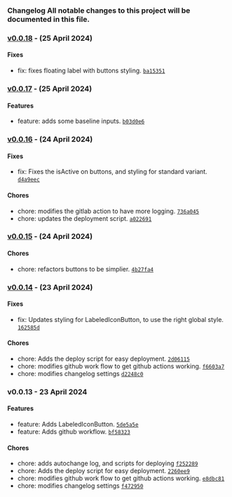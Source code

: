 ### Changelog All notable changes to this project will be documented in this file.

### [v0.0.18](https://github.com/JonnyDeates/koi-pool/compare/v0.0.17...v0.0.18)  - (25 April 2024)

#### Fixes

- fix: fixes floating label with buttons styling. [`ba15351`](https://github.com/JonnyDeates/koi-pool/commit/ba153513ab28dd90e4713662a57196f6199345bf)

### [v0.0.17](https://github.com/JonnyDeates/koi-pool/compare/v0.0.16...v0.0.17)  - (25 April 2024)

#### Features

- feature: adds some baseline inputs. [`b03d0e6`](https://github.com/JonnyDeates/koi-pool/commit/b03d0e606a7cfe0702c54dcc2bea1a574464d774)

### [v0.0.16](https://github.com/JonnyDeates/koi-pool/compare/v0.0.15...v0.0.16)  - (24 April 2024)

#### Fixes

- fix: Fixes the isActive on buttons, and styling for standard variant. [`d4a9eec`](https://github.com/JonnyDeates/koi-pool/commit/d4a9eec3def2be3a50a646f16bb57db57174a2e0)

#### Chores

- chore: modifies the gitlab action to have more logging. [`736a045`](https://github.com/JonnyDeates/koi-pool/commit/736a0459da18622210ba58a6aaba55d62866ef59)
- chore: updates the deployment script. [`a022691`](https://github.com/JonnyDeates/koi-pool/commit/a0226919a2ffc6b5c65552eac32fd006d285d8d4)

### [v0.0.15](https://github.com/JonnyDeates/koi-pool/compare/v0.0.14...v0.0.15)  - (24 April 2024)

#### Chores

- chore: refactors buttons to be simplier. [`4b27fa4`](https://github.com/JonnyDeates/koi-pool/commit/4b27fa4eb48701164c1bd5b4528f6be2cf46d7f8)

### [v0.0.14](https://github.com/JonnyDeates/koi-pool/compare/v0.0.13...v0.0.14)  - (23 April 2024)

#### Fixes

- fix: Updates styling for LabeledIconButton, to use the right global style. [`162585d`](https://github.com/JonnyDeates/koi-pool/commit/162585dd16eb4ee9c56d5482af6538b3e397831d)

#### Chores

- chore: Adds the deploy script for easy deployment. [`2d06115`](https://github.com/JonnyDeates/koi-pool/commit/2d06115afdd715517de9901cf0d75ccd509a43b5)
- chore: modifies github work flow to get github actions working. [`f6603a7`](https://github.com/JonnyDeates/koi-pool/commit/f6603a7df8ac9002384873b88d388c150e181ebc)
- chore: modifies changelog settings [`d2248c0`](https://github.com/JonnyDeates/koi-pool/commit/d2248c04a9d8339298678bf8e3bf60ad4947b39c)

### v0.0.13 - 23 April 2024

#### Features

- feature: Adds LabeledIconButton. [`5de5a5e`](https://github.com/JonnyDeates/koi-pool/commit/5de5a5e5291ca0a35fde139c77a79e23f267ea10)
- feature: Adds github workflow. [`bf58323`](https://github.com/JonnyDeates/koi-pool/commit/bf583238334abb57e87c09528ad7996ec094d632)

#### Chores

- chore: adds autochange log, and scripts for deploying [`f252289`](https://github.com/JonnyDeates/koi-pool/commit/f2522895185f5b92e518f5ade4bc1a65a7e41eff)
- chore: Adds the deploy script for easy deployment. [`2260ee9`](https://github.com/JonnyDeates/koi-pool/commit/2260ee9720a1d81348de4fd06f7b58a291da226c)
- chore: modifies github work flow to get github actions working. [`e8dbc81`](https://github.com/JonnyDeates/koi-pool/commit/e8dbc810da63cfa4e997d8dca8bc59a9584ad1f8)
- chore: modifies changelog settings [`f472950`](https://github.com/JonnyDeates/koi-pool/commit/f4729505ba65066b830301fd50487a0ed285dbbe)
